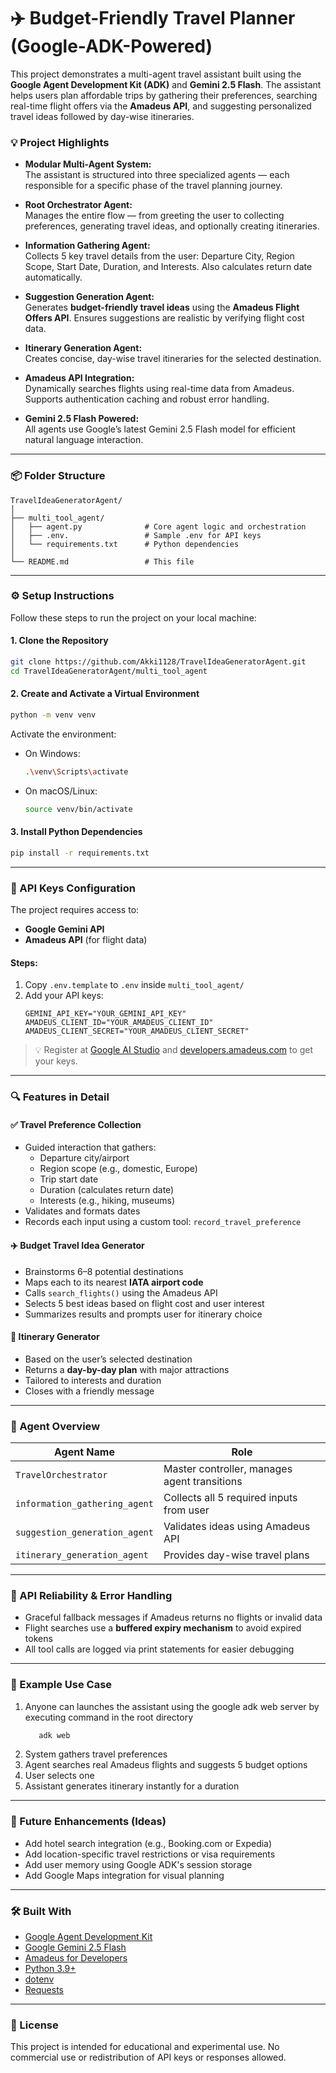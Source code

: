 # ✈️ Budget-Friendly Travel Planner (Google-ADK-Powered)

This project demonstrates a multi-agent travel assistant built using the **Google Agent Development Kit (ADK)** and **Gemini 2.5 Flash**. The assistant helps users plan affordable trips by gathering their preferences, searching real-time flight offers via the **Amadeus API**, and suggesting personalized travel ideas followed by day-wise itineraries.

### 💡 Project Highlights

* **Modular Multi-Agent System:**  
  The assistant is structured into three specialized agents — each responsible for a specific phase of the travel planning journey.

* **Root Orchestrator Agent:**  
  Manages the entire flow — from greeting the user to collecting preferences, generating travel ideas, and optionally creating itineraries.

* **Information Gathering Agent:**  
  Collects 5 key travel details from the user: Departure City, Region Scope, Start Date, Duration, and Interests. Also calculates return date automatically.

* **Suggestion Generation Agent:**  
  Generates **budget-friendly travel ideas** using the **Amadeus Flight Offers API**. Ensures suggestions are realistic by verifying flight cost data.

* **Itinerary Generation Agent:**  
  Creates concise, day-wise travel itineraries for the selected destination.

* **Amadeus API Integration:**  
  Dynamically searches flights using real-time data from Amadeus. Supports authentication caching and robust error handling.

* **Gemini 2.5 Flash Powered:**  
  All agents use Google’s latest Gemini 2.5 Flash model for efficient natural language interaction.

---

### 📦 Folder Structure

```
TravelIdeaGeneratorAgent/
│
├── multi_tool_agent/
│   ├── agent.py              # Core agent logic and orchestration
│   ├── .env.                 # Sample .env for API keys
│   └── requirements.txt      # Python dependencies
│
└── README.md                 # This file
```

---

### ⚙️ Setup Instructions

Follow these steps to run the project on your local machine:

#### 1. **Clone the Repository**
```bash
git clone https://github.com/Akki1128/TravelIdeaGeneratorAgent.git
cd TravelIdeaGeneratorAgent/multi_tool_agent
```

#### 2. **Create and Activate a Virtual Environment**
```bash
python -m venv venv
```

Activate the environment:

- On Windows:
  ```bash
  .\venv\Scripts\activate
  ```

- On macOS/Linux:
  ```bash
  source venv/bin/activate
  ```

#### 3. **Install Python Dependencies**
```bash
pip install -r requirements.txt
```

---

### 🔑 API Keys Configuration

The project requires access to:

- **Google Gemini API**  
- **Amadeus API** (for flight data)

#### Steps:
1. Copy `.env.template` to `.env` inside `multi_tool_agent/`
2. Add your API keys:
   ```dotenv
   GEMINI_API_KEY="YOUR_GEMINI_API_KEY"
   AMADEUS_CLIENT_ID="YOUR_AMADEUS_CLIENT_ID"
   AMADEUS_CLIENT_SECRET="YOUR_AMADEUS_CLIENT_SECRET"
   ```

> 💡 Register at [Google AI Studio](https://aistudio.google.com/) and [developers.amadeus.com](https://developers.amadeus.com/) to get your keys.

---

### 🔍 Features in Detail

#### ✅ Travel Preference Collection
- Guided interaction that gathers:
  - Departure city/airport
  - Region scope (e.g., domestic, Europe)
  - Trip start date
  - Duration (calculates return date)
  - Interests (e.g., hiking, museums)
- Validates and formats dates
- Records each input using a custom tool: `record_travel_preference`

#### ✈️ Budget Travel Idea Generator
- Brainstorms 6–8 potential destinations
- Maps each to its nearest **IATA airport code**
- Calls `search_flights()` using the Amadeus API
- Selects 5 best ideas based on flight cost and user interest
- Summarizes results and prompts user for itinerary choice

#### 📅 Itinerary Generator
- Based on the user’s selected destination
- Returns a **day-by-day plan** with major attractions
- Tailored to interests and duration
- Closes with a friendly message

---

### 📌 Agent Overview

| Agent Name                  | Role                                         |
|----------------------------|----------------------------------------------|
| `TravelOrchestrator`       | Master controller, manages agent transitions |
| `information_gathering_agent` | Collects all 5 required inputs from user |
| `suggestion_generation_agent` | Validates ideas using Amadeus API        |
| `itinerary_generation_agent` | Provides day-wise travel plans             |

---

### 🧪 API Reliability & Error Handling

- Graceful fallback messages if Amadeus returns no flights or invalid data
- Flight searches use a **buffered expiry mechanism** to avoid expired tokens
- All tool calls are logged via print statements for easier debugging

---

### 🚀 Example Use Case

1. Anyone can launches the assistant using the google adk web server by executing command in the root directory
   ```bash
      adk web
   ```
2. System gathers travel preferences
3. Agent searches real Amadeus flights and suggests 5 budget options
4. User selects one
5. Assistant generates itinerary instantly for a duration

---

### 🧰 Future Enhancements (Ideas)

- Add hotel search integration (e.g., Booking.com or Expedia)
- Add location-specific travel restrictions or visa requirements
- Add user memory using Google ADK's session storage
- Add Google Maps integration for visual planning

---

### 🛠 Built With

- [Google Agent Development Kit](https://ai.google.dev/)
- [Google Gemini 2.5 Flash](https://ai.google.dev/models/gemini)
- [Amadeus for Developers](https://developers.amadeus.com/)
- [Python 3.9+](https://www.python.org/)
- [dotenv](https://pypi.org/project/python-dotenv/)
- [Requests](https://docs.python-requests.org/en/latest/)

---

### 📄 License

This project is intended for educational and experimental use. No commercial use or redistribution of API keys or responses allowed.
